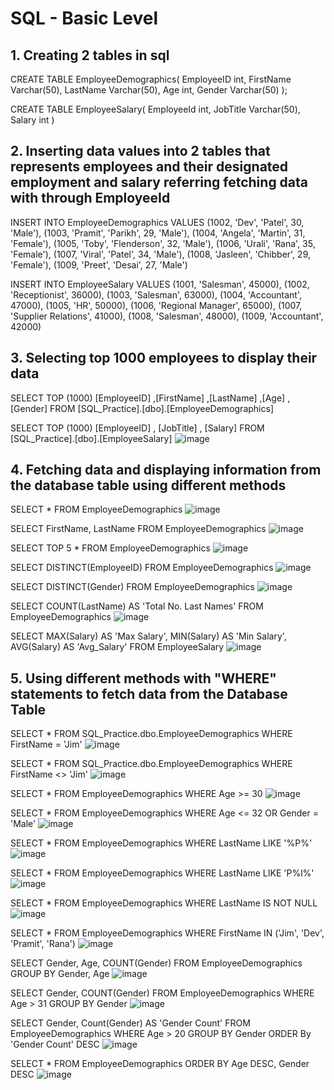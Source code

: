 # SQL - Basic Level

## 1. Creating 2 tables in sql 

CREATE TABLE EmployeeDemographics(
	EmployeeID int,
	FirstName Varchar(50),
	LastName Varchar(50),
	Age int,
	Gender Varchar(50)
);


CREATE TABLE EmployeeSalary(
	EmployeeId int,
	JobTitle Varchar(50),
	Salary int
)


## 2. Inserting data values into 2 tables that represents employees and their designated employment and salary referring fetching data with through EmployeeId

INSERT INTO EmployeeDemographics VALUES
	(1002, 'Dev', 'Patel', 30, 'Male'),
	(1003, 'Pramit', 'Parikh', 29, 'Male'),
	(1004, 'Angela', 'Martin', 31, 'Female'),
	(1005, 'Toby', 'Flenderson', 32, 'Male'),
	(1006, 'Urali', 'Rana', 35, 'Female'),
	(1007, 'Viral', 'Patel', 34, 'Male'),
	(1008, 'Jasleen', 'Chibber', 29, 'Female'),
	(1009, 'Preet', 'Desai', 27, 'Male')

INSERT INTO EmployeeSalary VALUES
	(1001, 'Salesman', 45000),
	(1002, 'Receptionist', 36000),
	(1003, 'Salesman', 63000),
	(1004, 'Accountant', 47000),
	(1005, 'HR', 50000),
	(1006, 'Regional Manager', 65000),
	(1007, 'Supplier Relations', 41000),
	(1008, 'Salesman', 48000),
	(1009, 'Accountant', 42000)



## 3. Selecting top 1000 employees to display their data

SELECT TOP (1000) [EmployeeID]
      ,[FirstName]
      ,[LastName]
      ,[Age]
      ,[Gender]
  FROM [SQL_Practice].[dbo].[EmployeeDemographics]


SELECT TOP (1000) [EmployeeID]
	, [JobTitle]
	, [Salary]
  FROM [SQL_Practice].[dbo].[EmployeeSalary]
  ![image](https://github.com/vatsal-patel-vkp/Financial-Analysis/assets/107895872/2bbdab2a-adfd-4a43-b691-bddadade9cca)
  


## 4. Fetching data and displaying information from the database table using different methods

SELECT * FROM EmployeeDemographics
![image](https://github.com/vatsal-patel-vkp/SQL/assets/107895872/159960f2-c44b-451f-9360-764c39f2e3b6)

SELECT FirstName, LastName FROM EmployeeDemographics
![image](https://github.com/vatsal-patel-vkp/SQL/assets/107895872/83562123-a9b9-44dd-a93d-5a2788406b14)

SELECT TOP 5 * FROM EmployeeDemographics
![image](https://github.com/vatsal-patel-vkp/SQL/assets/107895872/37689856-3434-48e7-b89c-fbc8e8685bab)

SELECT DISTINCT(EmployeeID) FROM EmployeeDemographics
![image](https://github.com/vatsal-patel-vkp/SQL/assets/107895872/0fb28010-2a74-43e1-bcdd-2157c7327473)

SELECT DISTINCT(Gender) FROM EmployeeDemographics
![image](https://github.com/vatsal-patel-vkp/SQL/assets/107895872/f258592d-50ba-4bf8-916d-d8cba4d2f708)

SELECT COUNT(LastName) AS 'Total No. Last Names'
FROM EmployeeDemographics
![image](https://github.com/vatsal-patel-vkp/SQL/assets/107895872/37e07d27-f2b2-4885-9ac3-a4a71a010a9f)

SELECT MAX(Salary) AS 'Max Salary', 
	   MIN(Salary) AS 'Min Salary', 
	   AVG(Salary) AS 'Avg_Salary' 
FROM EmployeeSalary
![image](https://github.com/vatsal-patel-vkp/SQL/assets/107895872/b35481f3-cc2b-470d-b941-cdd3e69bcfc9)


  
## 5. Using different methods with "WHERE" statements to fetch data from the Database Table

SELECT * FROM SQL_Practice.dbo.EmployeeDemographics 
WHERE FirstName = 'Jim'
![image](https://github.com/vatsal-patel-vkp/SQL/assets/107895872/845664b9-d9d3-478b-b51a-a1ea070d1a4d)

SELECT * FROM SQL_Practice.dbo.EmployeeDemographics
WHERE FirstName <> 'Jim'
![image](https://github.com/vatsal-patel-vkp/SQL/assets/107895872/1274bf23-3dfe-4c40-82a9-610c86ab2d00)

SELECT * FROM EmployeeDemographics
WHERE Age >= 30
![image](https://github.com/vatsal-patel-vkp/SQL/assets/107895872/41cdc6dd-4a10-49e6-808e-95bb5f9cc544)

SELECT * FROM EmployeeDemographics
WHERE Age <= 32 OR Gender = 'Male'
![image](https://github.com/vatsal-patel-vkp/SQL/assets/107895872/10c50bfe-e5db-4791-84d6-766e4058cf83)

SELECT * FROM EmployeeDemographics
WHERE LastName LIKE '%P%'
![image](https://github.com/vatsal-patel-vkp/SQL/assets/107895872/d8ded3ea-b156-4728-8323-c84dbeebde3e)

SELECT * FROM EmployeeDemographics
WHERE LastName LIKE 'P%l%'
![image](https://github.com/vatsal-patel-vkp/SQL/assets/107895872/17a5c923-41e3-4564-8ee5-30ca49e717d6)

SELECT * FROM EmployeeDemographics
WHERE LastName IS NOT NULL
![image](https://github.com/vatsal-patel-vkp/SQL/assets/107895872/ae697645-d6cd-4ead-b524-2f559fbe4fec)

SELECT * FROM EmployeeDemographics
WHERE FirstName IN ('Jim', 'Dev', 'Pramit', 'Rana')
![image](https://github.com/vatsal-patel-vkp/SQL/assets/107895872/0c48c5fb-8a90-40b6-b785-4b61a49d0d67)

SELECT Gender, Age, COUNT(Gender)
FROM EmployeeDemographics 
GROUP BY Gender, Age
![image](https://github.com/vatsal-patel-vkp/SQL/assets/107895872/cc007c43-ec56-4bc6-a737-4e2ecf433c88)

SELECT Gender, COUNT(Gender)
FROM EmployeeDemographics
WHERE Age > 31
GROUP BY Gender
![image](https://github.com/vatsal-patel-vkp/SQL/assets/107895872/f3ca8e11-950c-476e-8b27-c78ca5b11cdc)

SELECT Gender, Count(Gender) AS 'Gender Count'
FROM EmployeeDemographics
WHERE Age > 20
GROUP BY Gender
ORDER By 'Gender Count' DESC
![image](https://github.com/vatsal-patel-vkp/SQL/assets/107895872/3d3b2cad-eba0-47dd-a6ef-f8c1bee0a534)

SELECT * FROM EmployeeDemographics
ORDER BY Age DESC, Gender DESC
![image](https://github.com/vatsal-patel-vkp/SQL/assets/107895872/6079792f-cfe0-4b28-8c66-32730440e0bb)
